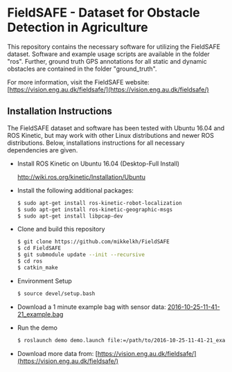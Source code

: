 # FieldSAFE - Dataset for Obstacle Detection in Agriculture

This repository contains the necessary software for utilizing the FieldSAFE dataset.
Software and example usage scripts are available in the folder "ros".
Further, ground truth GPS annotations for all static and dynamic obstacles are contained in the folder "ground_truth".

For more information, visit the FieldSAFE website: [https://vision.eng.au.dk/fieldsafe/](https://vision.eng.au.dk/fieldsafe/)

## Installation Instructions
The FieldSAFE dataset and software has been tested with Ubuntu 16.04 and ROS Kinetic, but may work with other Linux distributions and newer ROS distributions.
Below, installations instructions for all necessary dependencies are given.

* Install ROS Kinetic on Ubuntu 16.04 (Desktop-Full Install)

    http://wiki.ros.org/kinetic/Installation/Ubuntu

* Install the following additional packages:
    ```sh
    $ sudo apt-get install ros-kinetic-robot-localization 
    $ sudo apt-get install ros-kinetic-geographic-msgs
    $ sudo apt-get install libpcap-dev
    ```
* Clone and build this repository
    ```sh
    $ git clone https://github.com/mikkelkh/FieldSAFE
    $ cd FieldSAFE
    $ git submodule update --init --recursive
    $ cd ros
    $ catkin_make
    ```
* Environment Setup
    ```sh
    $ source devel/setup.bash
    ```
* Download a 1 minute example bag with sensor data: [2016-10-25-11-41-21_example.bag](https://vision.eng.au.dk/data/FieldSAFE/2016-10-25-11-41-21_example.bag)
* Run the demo
    ```sh
    $ roslaunch demo demo.launch file:=/path/to/2016-10-25-11-41-21_example.bag
    ```
* Download more data from: [https://vision.eng.au.dk/fieldsafe/](https://vision.eng.au.dk/fieldsafe/)
